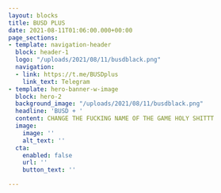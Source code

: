 ```yaml
---
layout: blocks
title: BUSD PLUS
date: 2021-08-11T01:06:00.000+00:00
page_sections:
- template: navigation-header
  block: header-1
  logo: "/uploads/2021/08/11/busdblack.png"
  navigation:
  - link: https://t.me/BUSDplus
    link_text: Telegram
- template: hero-banner-w-image
  block: hero-2
  background_image: "/uploads/2021/08/11/busdblack.png"
  headline: 'BUSD + '
  content: CHANGE THE FUCKING NAME OF THE GAME HOLY SHITTT
  image:
    image: ''
    alt_text: ''
  cta:
    enabled: false
    url: ''
    button_text: ''

---
```

